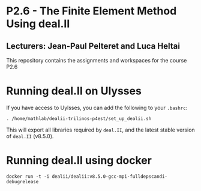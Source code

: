 P2.6 - The Finite Element Method Using deal.II
===============================================
## Lecturers: Jean-Paul Pelteret and Luca Heltai

This repository contains the assignments and workspaces for the
course P2.6

Running deal.II on Ulysses
==========================

If you have access to Uylsses, you can add the following to your `.bashrc`:

	. /home/mathlab/dealii-trilinos-p4est/set_up_dealii.sh

This will export all libraries required by `deal.II`, and the latest stable  version of `deal.II` (v8.5.0).

Running deal.II using docker
============================

```
docker run -t -i dealii/dealii:v8.5.0-gcc-mpi-fulldepscandi-debugrelease

```


